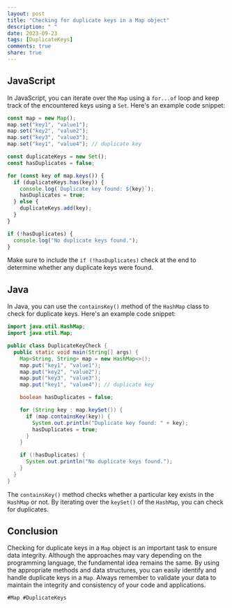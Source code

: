 ```yaml
---
layout: post
title: "Checking for duplicate keys in a Map object"
description: " "
date: 2023-09-23
tags: [DuplicateKeys]
comments: true
share: true
---
```


## JavaScript

In JavaScript, you can iterate over the `Map` using a `for...of` loop and keep track of the encountered keys using a `Set`. Here's an example code snippet:

```javascript
const map = new Map();
map.set("key1", "value1");
map.set("key2", "value2");
map.set("key3", "value3");
map.set("key1", "value4"); // duplicate key

const duplicateKeys = new Set();
const hasDuplicates = false;

for (const key of map.keys()) {
  if (duplicateKeys.has(key)) {
    console.log(`Duplicate key found: ${key}`);
    hasDuplicates = true;
  } else {
    duplicateKeys.add(key);
  }
}

if (!hasDuplicates) {
  console.log("No duplicate keys found.");
}
```

Make sure to include the `if (!hasDuplicates)` check at the end to determine whether any duplicate keys were found.

## Java

In Java, you can use the `containsKey()` method of the `HashMap` class to check for duplicate keys. Here's an example code snippet:

```java
import java.util.HashMap;
import java.util.Map;

public class DuplicateKeyCheck {
  public static void main(String[] args) {
    Map<String, String> map = new HashMap<>();
    map.put("key1", "value1");
    map.put("key2", "value2");
    map.put("key3", "value3");
    map.put("key1", "value4"); // duplicate key

    boolean hasDuplicates = false;

    for (String key : map.keySet()) {
      if (map.containsKey(key)) {
        System.out.println("Duplicate key found: " + key);
        hasDuplicates = true;
      }
    }

    if (!hasDuplicates) {
      System.out.println("No duplicate keys found.");
    }
  }
}
```

The `containsKey()` method checks whether a particular key exists in the `HashMap` or not. By iterating over the `keySet()` of the `HashMap`, you can check for duplicates.

## Conclusion

Checking for duplicate keys in a `Map` object is an important task to ensure data integrity. Although the approaches may vary depending on the programming language, the fundamental idea remains the same. By using the appropriate methods and data structures, you can easily identify and handle duplicate keys in a `Map`. Always remember to validate your data to maintain the integrity and consistency of your code and applications.

`#Map #DuplicateKeys`